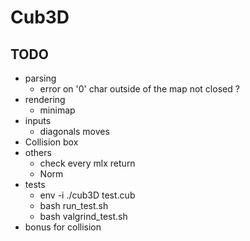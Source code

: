 # Cub3D

## TODO
- parsing
	- error on '0' char outside of the map not closed ?
- rendering
	- minimap
- inputs
	- diagonals moves
- Collision box
- others
	- check every mlx return
	- Norm
- tests
	- env -i ./cub3D test.cub
	- bash run_test.sh
	- bash valgrind_test.sh
- bonus for collision
